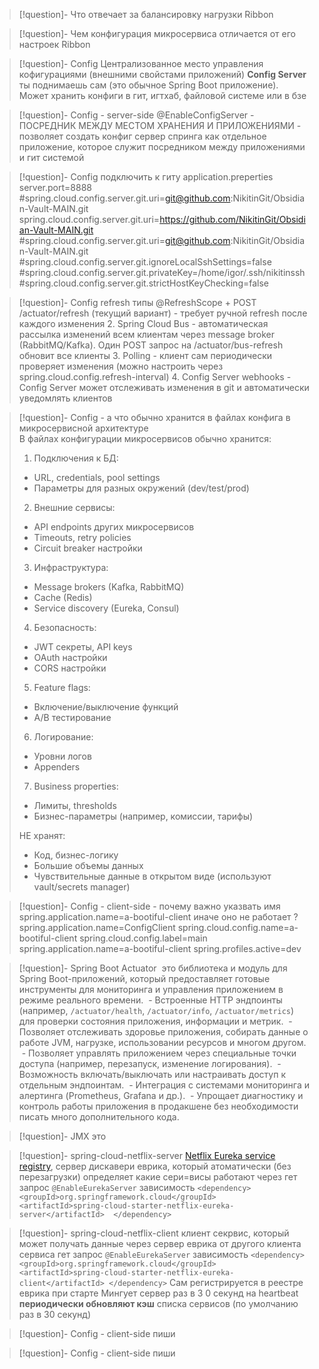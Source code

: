 
>[!question]- Что отвечает за балансировку нагрузки 
>  Ribbon

>[!question]- Чем конфигурация микросервиса отличается от его настроек
>  Ribbon

>[!question]-  Config
>  Централизованное место управления  кофигурациями  (внешними свойстами приложений)
>  **Config Server** ты поднимаешь сам (это обычное Spring Boot приложение).  Может хранить конфиги в гит, игтхаб, файловой системе или в бзе 

>[!question]- Config -  server-side 
> @EnableConfigServer  - ПОСРЕДНИК МЕЖДУ МЕСТОМ ХРАНЕНИЯ И ПРИЛОЖЕНИЯМИ -  позволяет создать конфиг сервер спринга как отдельное приложение, которое служит  посредником между приложениями и гит системой

>[!question]- Config подключить к гиту
> application.preperties
> server.port=8888
> #spring.cloud.config.server.git.uri=git@github.com:NikitinGit/Obsidian-Vault-MAIN.git  
> spring.cloud.config.server.git.uri=https://github.com/NikitinGit/Obsidian-Vault-MAIN.git  
> #spring.cloud.config.server.git.uri=git@github.com:NikitinGit/Obsidian-Vault-MAIN.git  
> #spring.cloud.config.server.git.ignoreLocalSshSettings=false  
> #spring.cloud.config.server.git.privateKey=/home/igor/.ssh/nikitinssh  
> #spring.cloud.config.server.git.strictHostKeyChecking=false

>[!question]- Config refresh типы 
>   @RefreshScope + POST /actuator/refresh (текущий вариант) - требует ручной refresh после каждого изменения
  >2. Spring Cloud Bus - автоматическая рассылка изменений всем клиентам через message broker (RabbitMQ/Kafka). Один POST запрос на /actuator/bus-refresh обновит все клиенты
  > 3. Polling - клиент сам периодически проверяет изменения (можно настроить через spring.cloud.config.refresh-interval)
  > 4. Config Server webhooks - Config Server может отслеживать изменения в git и автоматически уведомлять клиентов

> [!question]- Config - а что обычно хранится в файлах конфига в микросервисной архитектуре  
> В файлах конфигурации микросервисов обычно хранится:  
> 1. Подключения к БД:  
>   - URL, credentials, pool settings  
>   - Параметры для разных окружений (dev/test/prod)  
>  
> 2. Внешние сервисы:  
>   - API endpoints других микросервисов  
>   - Timeouts, retry policies  
>   - Circuit breaker настройки  
>  
> 3. Инфраструктура:  
>   - Message brokers (Kafka, RabbitMQ)  
>   - Cache (Redis)  
>   - Service discovery (Eureka, Consul)  
>  
> 4. Безопасность:  
>   - JWT секреты, API keys  
>   - OAuth настройки  
>   - CORS настройки  
>  
> 5. Feature flags:  
>   - Включение/выключение функций  
>   - A/B тестирование  
>  
> 6. Логирование:  
>   - Уровни логов  
>   - Appenders  
>  
> 7. Business properties:  
>   - Лимиты, thresholds  
>   - Бизнес-параметры (например, комиссии, тарифы)  
>  
> НЕ хранят:  
>   - Код, бизнес-логику  
>   - Большие объемы данных  
>   - Чувствительные данные в открытом виде (используют vault/secrets manager)

>[!question]- Config -  client-side - почему важно указвать имя spring.application.name=a-bootiful-client иначе оно не работает ?
>   spring.application.name=ConfigClient
>   spring.cloud.config.name=a-bootiful-client
>    spring.cloud.config.label=main
>    spring.application.name=a-bootiful-client
>    spring.profiles.active=dev

>[!question]-  Spring Boot Actuator
> это библиотека и модуль для Spring Boot-приложений, который предоставляет готовые инструменты для мониторинга и управления приложением в режиме реального времени. 
> - Встроенные HTTP эндпоинты (например, `/actuator/health`, `/actuator/info`, `/actuator/metrics`) для проверки состояния приложения, информации и метрик.
> - Позволяет отслеживать здоровье приложения, собирать данные о работе JVM, нагрузке, использовании ресурсов и многом другом.
> - Позволяет управлять приложением через специальные точки доступа (например, перезапуск, изменение логирования).
> - Возможность включать/выключать или настраивать доступ к отдельным эндпоинтам.
> - Интеграция с системами мониторинга и алертинга (Prometheus, Grafana и др.).
> - Упрощает диагностику и контроль работы приложения в продакшене без необходимости писать много дополнительного кода.

>[!question]- JMX
>это 




>[!question]-  spring-cloud-netflix-server
>[Netflix Eureka service registry](https://github.com/spring-cloud/spring-cloud-netflix),
>сервер дискавери еврика, который  атоматически (без перезагрузки) определяет какие сери=висы работают через гет запрос  ```@EnableEurekaServer``` зависимость ```<dependency>  <groupId>org.springframework.cloud</groupId>  <artifactId>spring-cloud-starter-netflix-eureka-server</artifactId>  </dependency>```

>[!question]-  spring-cloud-netflix-client
>клиент секрвис, который может получать данные через сервер еврика от другого клиента сервиса  гет запрос  ```@EnableEurekaServer``` зависимость ```<dependency>  <groupId>org.springframework.cloud</groupId>  <artifactId>spring-cloud-starter-netflix-eureka-client</artifactId> </dependency>```
>Сам регистрируется в реестре еврика при старте
>Мингует сервер раз в 3 0 секунд на heartbeat 
>**периодически обновляют кэш** списка сервисов (по умолчанию раз в 30 секунд) 



>[!question]- Config -  client-side 
>  пиши

>[!question]- Config -  client-side 
>  пиши

